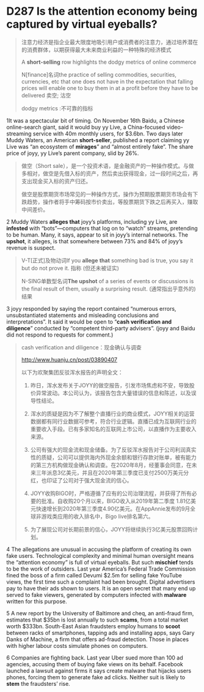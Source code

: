 # D287 Is the attention economy being captured by virtual eyeballs?
> 注意力经济是指企业最大限度地吸引用户或消费者的注意力，通过培养潜在的消费群体，以期获得最大未来商业利益的一种特殊的经济模式
 > 
> A **short-selling** row highlights the dodgy metrics of online commerce
 > 
> N[finance]名词the practice of selling commodities, securities, currencies, etc that one does not have in the expectation that falling prices will enable one to buy them in at a profit before they have to be delivered 卖空; 沽空
 > 
> dodgy metrics :不可靠的指标
 > 

1It was a spectacular bit of timing. On November 16th Baidu, a Chinese online-search giant, said it would buy yy Live, a China-focused video-streaming service with 40m monthly users, for $3.6bn. Two days later Muddy Waters, an American **short-seller**, published a report claiming yy Live was “an ecosystem of **mirages**” and “almost entirely fake”. The share price of joyy, yy Live’s parent company, slid by 26%.

> 做空（Short sale），是一个投资术语，是金融资产的一种操作模式。与做多相对，做空是先借入标的资产，然后卖出获得现金，过一段时间之后，再支出现金买入标的资产归还。
>
> 做空是股票期货市场常见的一种操作方式，操作为预期股票期货市场会有下跌趋势，操作者将手中筹码按市价卖出，等股票期货下跌之后再买入，赚取中间差价。
>

2 Muddy Waters **alleges that** joyy’s platforms, including yy Live, are **infested** with “bots”—computers that log on to “watch” streams, pretending to be human. Many, it says, appear to sit in joyy’s internal networks. The **upshot**, it alleges, is that somewhere between 73% and 84% of joyy’s revenue is suspect.

> V-T[正式]及物动词If you **allege** **that** something bad is true, you say it but do not prove it. 指称 (但还未被证实)
>
> N-SING单数型名词**The upshot** of a series of events or discussions is the final result of them, usually a surprising result. (通常指出乎意外的) 结果
>

3 joyy responded by saying the report contained “numerous errors, unsubstantiated statements and misleading conclusions and interpretations”. It said it would be open to “**cash verification and diligence**” conducted by “competent third-party advisers”. (joyy and Baidu did not respond to requests for comment.)

> cash verification and diligence：现金确认与调查
>
> http://www.huanju.cn/post/03890407
>
> 以下为欢聚集团反驳浑水报告的声明全文：
>
> 1. 昨日，浑水发布关于JOYY的做空报告，引发市场焦虑和不安，导致股价异常波动。本公司认为，该报告包含大量错误的信息和陈述，以及误导性结论。
>
> 2. 浑水的质疑是因为不了解整个直播行业的商业模式，JOYY相关的运营数据都有同行业数据可参考，符合行业逻辑。直播已成为互联网行业的重要收入手段。已有多家知名的互联网上市公司，以直播作为主要收入来源。
>
> 3. 公司有强大的现金流和现金储备。为了反驳浑水报告对于公司利润真实性的质疑，公司可以提供海内外现金余额和银行存款对账单，被有能力的第三方机构做现金确认和调查。在2020年8月，经董事会同意，在未来三年派息3亿美元，并且在2020年第三季度已支付2500万美元分红，也印证了公司对于强大现金流的信心。
>
> 4. JOYY收购BIGO时，严格遵循了应有的公司治理流程，并获得了所有必要的批准。自收购20个月以来，BIGO收入从2019年第二季度 1.81亿美元快速增长到2020年第三季度4.90亿美元。在AppAnnie发布的9月全球非游戏类应用的收入排名中，Bigo live排名第六。
>
> 5. 为了展现公司对长期前景的信心，JOYY将继续执行3亿美元股票回购计划。
>

4 The allegations are unusual in accusing the platform of creating its own fake users. Technological complexity and minimal human oversight means the “attention economy” is full of virtual eyeballs. But such **mischief** tends to be the work of outsiders. Last year America’s Federal Trade Commission fined the boss of a firm called Devumi $2.5m for selling fake YouTube views, the first time such a complaint had been brought. Digital advertisers pay to have their ads shown to users. It is an open secret that many end up served to fake viewers, generated by computers infected with **malware** written for this purpose.

5 A new report by the University of Baltimore and cheq, an anti-fraud firm, estimates that $35bn is lost annually to such **scams**, from a total market worth $333bn. South-East Asian fraudsters employ humans to **scoot** between racks of smartphones, tapping ads and installing apps, says Gary Danks of Machine, a firm that offers ad-fraud detection. Those in places with higher labour costs simulate phones on computers.

6 Companies are fighting back. Last year Uber sued more than 100 ad agencies, accusing them of buying fake views on its behalf. Facebook launched a lawsuit against firms it says create malware that hijacks users phones, forcing them to generate fake ad clicks. Neither suit is likely to **stem** the fraudsters’ rise.

